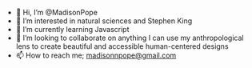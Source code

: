 - 👋 Hi, I’m @MadisonPope
- 👀 I’m interested in natural sciences and Stephen King
- 🌱 I’m currently learning Javascript
- 💞️ I’m looking to collaborate on anything I can use my anthropological lens to create beautiful and accessible human-centered designs
- 📫 How to reach me; madisonnpope@gmail.com

<!---
MadisonPope/MadisonPope is a ✨ special ✨ repository because its `README.md` (this file) appears on your GitHub profile.
You can click the Preview link to take a look at your changes.
--->
